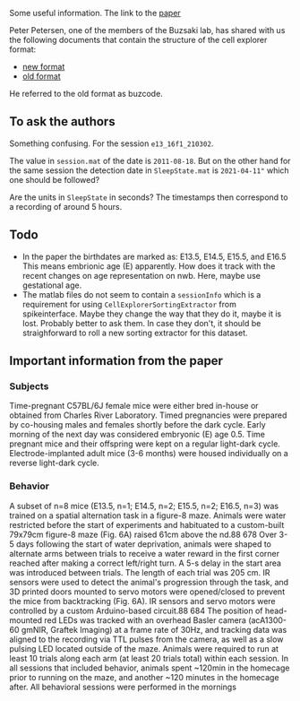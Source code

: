 
Some useful information. The link to the [paper](https://www.researchgate.net/publication/360752155_Preconfigured_dynamics_in_the_hippocampus_are_guided_by_embryonic_birthdate_and_rate_of_neurogenesis)


Peter Petersen, one of the members of the Buzsaki lab, has shared with us the following documents that contain the structure of the cell explorer format:

* [new format](https://cellexplorer.org/data-structure/)
* [old format](https://github.com/buzsakilab/buzcode/wiki/Data-Formatting-Standards)

He referred to the old format as buzcode.

## To ask the authors
Something confusing. For the session `e13_16f1_210302`.

The value in `session.mat` of the date is `2011-08-18`. 
But on the other hand for the same session the detection date in `SleepState.mat` is `2021-04-11"` which one should be followed?

Are the units in `SleepState` in seconds? The timestamps then correspond to a recording of around 5 hours.


## Todo
* In the paper the birthdates are marked as: E13.5, E14.5, E15.5, and E16.5
This means embrionic age (E) apparently. How does it track with the recent changes on age representation on nwb. Here, maybe use gestational age.
* The matlab files do not seem to contain a `sessionInfo` which is a requirement for using `CellExplorerSortingExtractor` from spikeinterface. Maybe they change the way that they do it, maybe it is lost. Probably better to ask them. In case they don't, it should be straighforward to roll a new
sorting extractor for this dataset.

## Important information from the paper

### Subjects
Time-pregnant C57BL/6J female mice 
were either bred in-house or obtained from Charles River Laboratory. Timed pregnancies were
prepared by co-housing males and females shortly before the dark cycle. Early morning of the
next day was considered embryonic (E) age 0.5. Time pregnant mice and their offspring were
kept on a regular light-dark cycle. Electrode-implanted adult mice (3-6 months) were housed
individually on a reverse light-dark cycle. 

### Behavior
A subset of n=8 mice (E13.5, n=1; E14.5, n=2; E15.5, n=2; E16.5, n=3) was trained on a spatial
alternation task in a figure-8 maze. Animals were water restricted before the start of experiments
and habituated to a custom-built 79x79cm figure-8 maze (Fig. 6A) raised 61cm above the
nd.88 678 Over 3-5 days following the start of water deprivation, animals were shaped to
alternate arms between trials to receive a water reward in the first corner reached after making a
correct left/right turn. A 5-s delay in the start area was introduced between trials. The length of
each trial was 205 cm. IR sensors were used to detect the animal's progression through the task,
and 3D printed doors mounted to servo motors were opened/closed to prevent the mice from
backtracking (Fig. 6A). IR sensors and servo motors were controlled by a custom Arduino-based
circuit.88 684 The position of head-mounted red LEDs was tracked with an overhead Basler camera
(acA1300-60 gmNIR, Graftek Imaging) at a frame rate of 30Hz, and tracking data was aligned to
the recording via TTL pulses from the camera, as well as a slow pulsing LED located outside of
the maze. Animals were required to run at least 10 trials along each arm (at least 20 trials total)
within each session. In all sessions that included behavior, animals spent ~120min in the
homecage prior to running on the maze, and another ~120 minutes in the homecage after. All
behavioral sessions were performed in the mornings